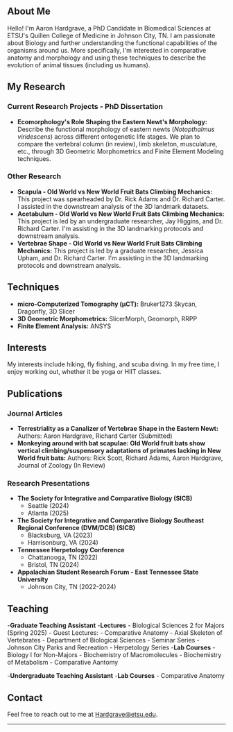 ## About Me
Hello! I'm Aaron Hardgrave, a PhD Candidate in Biomedical Sciences at ETSU's Quillen College of Medicine in Johnson City, TN. I am passionate about Biology and further understanding the functional capabilities of the organisms around us. More specifically, I'm interested in comparative anatomy and morphology and using these techniques to describe the evolution of animal tissues (including us humans). 

## My Research
### Current Research Projects - PhD Dissertation
- **Ecomorphology's Role Shaping the Eastern Newt's Morphology:** Describe the functional morphology of eastern newts (_Notopthalmus viridescens_) across different ontogenetic life stages. We plan to compare the vertebral column (in review), limb skeleton, musculature, etc., through 3D Geometric Morphometrics and Finite Element Modeling techniques. 

### Other Research
- **Scapula - Old World vs New World Fruit Bats Climbing Mechanics:** This project was spearheaded by Dr. Rick Adams and Dr. Richard Carter. I assisted in the downstream analysis of the 3D landmark datasets. 
- **Acetabulum - Old World vs New World Fruit Bats Climbing Mechanics:** This project is led by an undergraduate researcher, Jay Higgins, and Dr. Richard Carter. I'm assisting in the 3D landmarking protocols and downstream analysis.
- **Vertebrae Shape - Old World vs New World Fruit Bats Climbing Mechanics:** This project is led by a graduate researcher, Jessica Upham, and Dr. Richard Carter. I'm assisting in the 3D landmarking protocols and downstream analysis.

## Techniques
- **micro-Computerized Tomography (µCT):** Bruker1273 Skycan, Dragonfly, 3D Slicer
- **3D Geometric Morphometrics:** SlicerMorph, Geomorph, RRPP
- **Finite Element Analysis:** ANSYS 


## Interests
My interests include hiking, fly fishing, and scuba diving. In my free time, I enjoy working out, whether it be yoga or HIIT classes.

## Publications
### Journal Articles
- **Terrestriality as a Canalizer of Vertebrae Shape in the Eastern Newt:** Authors: Aaron Hardgrave, Richard Carter (Submitted) 
- **Monkeying around with bat scapulae: Old World fruit bats show vertical climbing/suspensory adaptations of primates lacking in New World fruit bats:** Authors: Rick Scott, Richard Adams, Aaron Hardgrave, Journal of Zoology (In Review)


### Research Presentations
- **The Society for Integrative and Comparative Biology (SICB)**
  - Seattle (2024)
  - Atlanta (2025)
- **The Society for Integrative and Comparative Biology Southeast Regional Conference (DVM/DCB) (SICB)**
  - Blacksburg, VA (2023)
  - Harrisonburg, VA (2024)
- **Tennessee Herpetology Conference**
  - Chattanooga, TN (2022)
  - Bristol, TN (2024)
- **Appalachian Student Research Forum - East Tennessee State University**
  - Johnson City, TN (2022-2024)

## Teaching
-**Graduate Teaching Assistant**
  -**Lectures**
    - Biological Sciences 2 for Majors (Spring 2025)
    - Guest Lectures:
      - Comparative Anatomy - Axial Skeleton of Vertebrates
      - Department of Biological Sciences - Seminar Series
      - Johnson City Parks and Recreation - Herpetology Series
  -**Lab Courses**
    - Biology I for Non-Majors
    - Biochemistry of Macromolecules
    - Biochemistry of Metabolism
    - Comparative Aantomy

-**Undergraduate Teaching Assistant**
  -**Lab Courses**
    - Comparative Anatomy
    
## Contact
Feel free to reach out to me at Hardgrave@etsu.edu.

---
